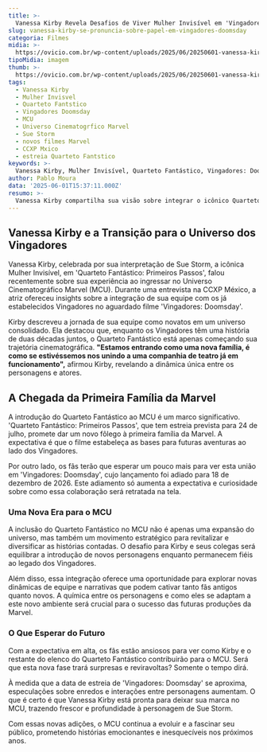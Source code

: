 ```yaml
---
title: >-
  Vanessa Kirby Revela Desafios de Viver Mulher Invisível em 'Vingadores: Doomsday'
slug: vanessa-kirby-se-pronuncia-sobre-papel-em-vingadores-doomsday
categoria: Filmes
midia: >-
  https://ovicio.com.br/wp-content/uploads/2025/06/20250601-vanessa-kirby-sue-storm.webp
tipoMidia: imagem
thumb: >-
  https://ovicio.com.br/wp-content/uploads/2025/06/20250601-vanessa-kirby-sue-storm.webp
tags:
  - Vanessa Kirby
  - Mulher Invisvel
  - Quarteto Fantstico
  - Vingadores Doomsday
  - MCU
  - Universo Cinematogrfico Marvel
  - Sue Storm
  - novos filmes Marvel
  - CCXP Mxico
  - estreia Quarteto Fantstico
keywords: >-
  Vanessa Kirby, Mulher Invisível, Quarteto Fantástico, Vingadores: Doomsday, MCU, Universo Cinematográfico Marvel, Sue Storm, novos filmes Marvel, CCXP México, estreia Quarteto Fantástico
author: Pablo Moura
data: '2025-06-01T15:37:11.000Z'
resumo: >-
  Vanessa Kirby compartilha sua visão sobre integrar o icônico Quarteto Fantástico ao universo dos Vingadores no novo filme 'Vingadores: Doomsday'. Descubra como essa união promete redefinir o futuro do MCU.
---
```


## Vanessa Kirby e a Transição para o Universo dos Vingadores

Vanessa Kirby, celebrada por sua interpretação de Sue Storm, a icônica Mulher Invisível, em 'Quarteto Fantástico: Primeiros Passos', falou recentemente sobre sua experiência ao ingressar no Universo Cinematográfico Marvel (MCU). Durante uma entrevista na CCXP México, a atriz ofereceu insights sobre a integração de sua equipe com os já estabelecidos Vingadores no aguardado filme 'Vingadores: Doomsday'.

Kirby descreveu a jornada de sua equipe como novatos em um universo consolidado. Ela destacou que, enquanto os Vingadores têm uma história de duas décadas juntos, o Quarteto Fantástico está apenas começando sua trajetória cinematográfica. **"Estamos entrando como uma nova família, é como se estivéssemos nos unindo a uma companhia de teatro já em funcionamento",** afirmou Kirby, revelando a dinâmica única entre os personagens e atores.

## A Chegada da Primeira Família da Marvel

A introdução do Quarteto Fantástico ao MCU é um marco significativo. 'Quarteto Fantástico: Primeiros Passos', que tem estreia prevista para 24 de julho, promete dar um novo fôlego à primeira família da Marvel. A expectativa é que o filme estabeleça as bases para futuras aventuras ao lado dos Vingadores.

Por outro lado, os fãs terão que esperar um pouco mais para ver esta união em 'Vingadores: Doomsday', cujo lançamento foi adiado para 18 de dezembro de 2026. Este adiamento só aumenta a expectativa e curiosidade sobre como essa colaboração será retratada na tela.

### Uma Nova Era para o MCU

A inclusão do Quarteto Fantástico no MCU não é apenas uma expansão do universo, mas também um movimento estratégico para revitalizar e diversificar as histórias contadas. O desafio para Kirby e seus colegas será equilibrar a introdução de novos personagens enquanto permanecem fiéis ao legado dos Vingadores.

Além disso, essa integração oferece uma oportunidade para explorar novas dinâmicas de equipe e narrativas que podem cativar tanto fãs antigos quanto novos. A química entre os personagens e como eles se adaptam a este novo ambiente será crucial para o sucesso das futuras produções da Marvel.

### O Que Esperar do Futuro

Com a expectativa em alta, os fãs estão ansiosos para ver como Kirby e o restante do elenco do Quarteto Fantástico contribuirão para o MCU. Será que esta nova fase trará surpresas e reviravoltas? Somente o tempo dirá.

À medida que a data de estreia de 'Vingadores: Doomsday' se aproxima, especulações sobre enredos e interações entre personagens aumentam. O que é certo é que Vanessa Kirby está pronta para deixar sua marca no MCU, trazendo frescor e profundidade à personagem de Sue Storm.

Com essas novas adições, o MCU continua a evoluir e a fascinar seu público, prometendo histórias emocionantes e inesquecíveis nos próximos anos.